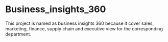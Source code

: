 # Business_insights_360
This project is named as business insights 360 because it cover sales, marketing, finance, supply chain and executive view for the corresponding department.

